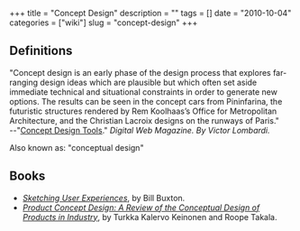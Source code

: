 +++
title = "Concept Design"
description = ""
tags = []
date = "2010-10-04"
categories = ["wiki"]
slug = "concept-design"
+++

<h2>Definitions</h2>
<p>"Concept design is an early phase of the design process that explores far-ranging design ideas which are plausible but which often set aside immediate technical and situational constraints in order to generate new options. The results can be seen in the concept cars from Pininfarina, the futuristic structures rendered by Rem Koolhaas’s Office for Metropolitan Architecture, and the Christian Lacroix designs on the runways of Paris."<br />
--"<a href="http://www.digital-web.com/articles/concept_design_tools/">Concept Design Tools</a>." <em>Digital Web Magazine. By Victor Lombardi.</em></p>

<p>Also known as: "conceptual design"</p>

<h2>Books</h2>
<ul>
<li><a href="http://www.amazon.com/Sketching-User-Experiences-Interactive-Technologies/dp/0123740371"><em>Sketching User Experiences</em></a>, by Bill Buxton.</li>
<li><a href="http://www.amazon.com/Product-Concept-Design-Conceptual-Products/dp/1846281253/"><em>Product Concept Design: A Review of the Conceptual Design of Products in Industry</em></a>, by Turkka Kalervo Keinonen and Roope Takala.</li>
</ul>
